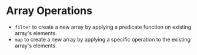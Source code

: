 # Array Operations

* ```filter``` to create a new array by applying a predicate function on existing array's elements.
* ```map``` to create a new array by applying a specific operation to the existing array's elements.